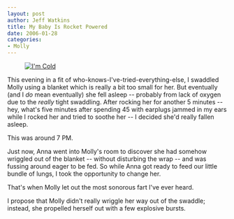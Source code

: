 ```yaml
--- 
layout: post
author: Jeff Watkins
title: My Baby Is Rocket Powered
date: 2006-01-28
categories: 
- Molly
---
```


<figure><a href="http://www.flickr.com/photo.gne?id=92413545"><img class="photo" src="http://static.flickr.com/14/92413545_f07f26549b.jpg" alt="I'm Cold" border="0"></a> </figure>

This evening in a fit of who-knows-I've-tried-everything-else, I swaddled Molly using a blanket which is really a bit too small for her. But eventually (and I *do* mean eventually) she fell asleep -- probably from lack of oxygen due to the *really* tight swaddling. After rocking her for another 5 minutes -- hey, what's five minutes after spending 45 with earplugs jammed in my ears while I rocked her and tried to soothe her -- I decided she'd really fallen asleep.

This was around 7 PM.

Just now, Anna went into Molly's room to discover she had somehow wriggled out of the blanket -- without disturbing the wrap -- and was fussing around eager to be fed. So while Anna got ready to feed our little bundle of lungs, I took the opportunity to change her.

That's when Molly let out the most sonorous fart I've ever heard.

I propose that Molly didn't really wriggle her way out of the swaddle; instead, she propelled herself out with a few explosive bursts.
